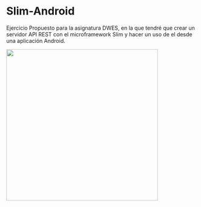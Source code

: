 # Slim-Android

Ejercicio Propuesto para la asignatura DWES, en la que tendré que crear un servidor API REST
con el microframework Slim y hacer un uso de el desde una aplicación Android.


<img src="https://i.imgur.com/djY3vXV.png" width="400"> </img>